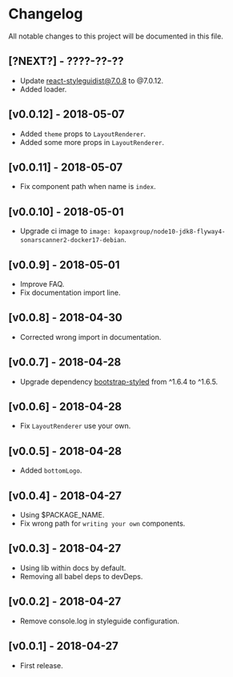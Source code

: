 # Changelog

All notable changes to this project will be documented in this file.

## [?NEXT?] - ????-??-??

- Update react-styleguidist@7.0.8 to @7.0.12.
- Added loader.

## [v0.0.12] - 2018-05-07

- Added `theme` props to `LayoutRenderer`.
- Added some more props in `LayoutRenderer`.

## [v0.0.11] - 2018-05-07

- Fix component path when name is `index`.

## [v0.0.10] - 2018-05-01

- Upgrade ci image to `image: kopaxgroup/node10-jdk8-flyway4-sonarscanner2-docker17-debian`.

## [v0.0.9] - 2018-05-01

- Improve FAQ.
- Fix documentation import line.

## [v0.0.8] - 2018-04-30

- Corrected wrong import in documentation.

## [v0.0.7] - 2018-04-28

- Upgrade dependency [bootstrap-styled](https://www.npmjs.com/package/bootstrap-styled) from ^1.6.4 to ^1.6.5.

## [v0.0.6] - 2018-04-28

- Fix `LayoutRenderer` use your own.

## [v0.0.5] - 2018-04-28

- Added `bottomLogo`.

## [v0.0.4] - 2018-04-27

- Using $PACKAGE_NAME.
- Fix wrong path for `writing your own` components.

## [v0.0.3] - 2018-04-27

- Using lib within docs by default.
- Removing all babel deps to devDeps.

## [v0.0.2] - 2018-04-27

- Remove console.log in styleguide configuration.

## [v0.0.1] - 2018-04-27

- First release.
